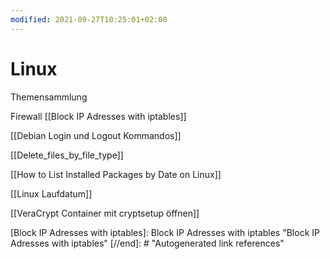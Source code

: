 ```yaml
---
modified: 2021-09-27T10:25:01+02:00
---
```


# Linux

Themensammlung

Firewall
[[Block IP Adresses with iptables]]

[[Debian Login und Logout Kommandos]]

[[Delete_files_by_file_type]]

[[How to List Installed Packages by Date on Linux]]

[[Linux Laufdatum]]

[[VeraCrypt Container mit cryptsetup öffnen]]

[//begin]: # "Autogenerated link references for markdown compatibility"
[Block IP Adresses with iptables]: Block IP Adresses with iptables "Block IP Adresses with iptables"
[//end]: # "Autogenerated link references"